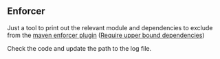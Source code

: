 Enforcer
--------

Just a tool to print out the relevant module and dependencies to exclude from the [maven enforcer plugin](https://maven.apache.org/enforcer/maven-enforcer-plugin/) ([Require upper bound dependencies](https://maven.apache.org/enforcer/enforcer-rules/requireUpperBoundDeps.html))

Check the code and update the path to the log file.